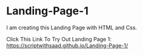 # Landing-Page-1
I am creating this Landing Page with HTML and Css.

Click This Link To Try Out Landing Page 1:
https://scriptwithsaad.github.io/Landing-Page-1/
